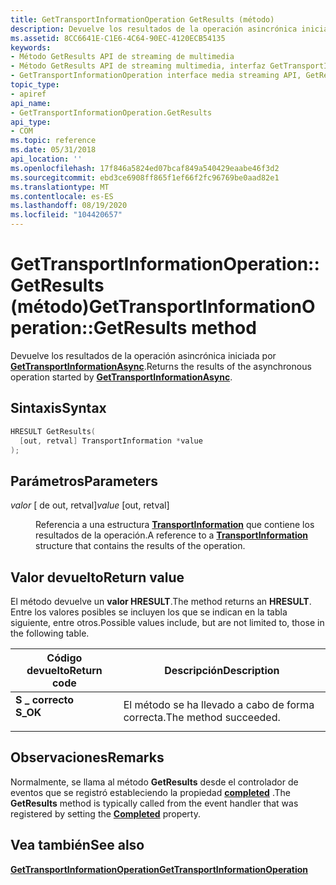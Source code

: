 ```yaml
---
title: GetTransportInformationOperation GetResults (método)
description: Devuelve los resultados de la operación asincrónica iniciada por GetTransportInformationAsync.
ms.assetid: 8CC6641E-C1E6-4C64-90EC-4120ECB54135
keywords:
- Método GetResults API de streaming de multimedia
- Método GetResults API de streaming multimedia, interfaz GetTransportInformationOperation
- GetTransportInformationOperation interface media streaming API, GetResults (método)
topic_type:
- apiref
api_name:
- GetTransportInformationOperation.GetResults
api_type:
- COM
ms.topic: reference
ms.date: 05/31/2018
api_location: ''
ms.openlocfilehash: 17f846a5824ed07bcaf849a540429eaabe46f3d2
ms.sourcegitcommit: ebd3ce6908ff865f1ef66f2fc96769be0aad82e1
ms.translationtype: MT
ms.contentlocale: es-ES
ms.lasthandoff: 08/19/2020
ms.locfileid: "104420657"
---
```

# <a name="gettransportinformationoperationgetresults-method"></a><span data-ttu-id="3f79a-106">GetTransportInformationOperation:: GetResults (método)</span><span class="sxs-lookup"><span data-stu-id="3f79a-106">GetTransportInformationOperation::GetResults method</span></span>

<span data-ttu-id="3f79a-107">Devuelve los resultados de la operación asincrónica iniciada por [**GetTransportInformationAsync**](/previous-versions/windows/desktop/api/windows.media.streaming/nf-windows-media-streaming-imediarenderer-gettransportinformationasync).</span><span class="sxs-lookup"><span data-stu-id="3f79a-107">Returns the results of the asynchronous operation started by [**GetTransportInformationAsync**](/previous-versions/windows/desktop/api/windows.media.streaming/nf-windows-media-streaming-imediarenderer-gettransportinformationasync).</span></span>

## <a name="syntax"></a><span data-ttu-id="3f79a-108">Sintaxis</span><span class="sxs-lookup"><span data-stu-id="3f79a-108">Syntax</span></span>


```C++
HRESULT GetResults(
  [out, retval] TransportInformation *value
);
```



## <a name="parameters"></a><span data-ttu-id="3f79a-109">Parámetros</span><span class="sxs-lookup"><span data-stu-id="3f79a-109">Parameters</span></span>

<dl> <dt>

<span data-ttu-id="3f79a-110">*valor* \[ de out, retval\]</span><span class="sxs-lookup"><span data-stu-id="3f79a-110">*value* \[out, retval\]</span></span>
</dt> <dd>

<span data-ttu-id="3f79a-111">Referencia a una estructura [**TransportInformation**](/previous-versions/windows/desktop/api/windows.media.streaming/ns-windows-media-streaming-transportinformation) que contiene los resultados de la operación.</span><span class="sxs-lookup"><span data-stu-id="3f79a-111">A reference to a [**TransportInformation**](/previous-versions/windows/desktop/api/windows.media.streaming/ns-windows-media-streaming-transportinformation) structure that contains the results of the operation.</span></span>

</dd> </dl>

## <a name="return-value"></a><span data-ttu-id="3f79a-112">Valor devuelto</span><span class="sxs-lookup"><span data-stu-id="3f79a-112">Return value</span></span>

<span data-ttu-id="3f79a-113">El método devuelve un **valor HRESULT**.</span><span class="sxs-lookup"><span data-stu-id="3f79a-113">The method returns an **HRESULT**.</span></span> <span data-ttu-id="3f79a-114">Entre los valores posibles se incluyen los que se indican en la tabla siguiente, entre otros.</span><span class="sxs-lookup"><span data-stu-id="3f79a-114">Possible values include, but are not limited to, those in the following table.</span></span>



| <span data-ttu-id="3f79a-115">Código devuelto</span><span class="sxs-lookup"><span data-stu-id="3f79a-115">Return code</span></span>                                                                          | <span data-ttu-id="3f79a-116">Descripción</span><span class="sxs-lookup"><span data-stu-id="3f79a-116">Description</span></span>                      |
|--------------------------------------------------------------------------------------|----------------------------------|
| <dl> <span data-ttu-id="3f79a-117"><dt>**S \_ correcto**</dt></span><span class="sxs-lookup"><span data-stu-id="3f79a-117"><dt>**S\_OK**</dt></span></span> </dl> | <span data-ttu-id="3f79a-118">El método se ha llevado a cabo de forma correcta.</span><span class="sxs-lookup"><span data-stu-id="3f79a-118">The method succeeded.</span></span><br/> |



 

## <a name="remarks"></a><span data-ttu-id="3f79a-119">Observaciones</span><span class="sxs-lookup"><span data-stu-id="3f79a-119">Remarks</span></span>

<span data-ttu-id="3f79a-120">Normalmente, se llama al método **GetResults** desde el controlador de eventos que se registró estableciendo la propiedad [**completed**](gettransportinformationoperation-completed.md) .</span><span class="sxs-lookup"><span data-stu-id="3f79a-120">The **GetResults** method is typically called from the event handler that was registered by setting the [**Completed**](gettransportinformationoperation-completed.md) property.</span></span>

## <a name="see-also"></a><span data-ttu-id="3f79a-121">Vea también</span><span class="sxs-lookup"><span data-stu-id="3f79a-121">See also</span></span>

<dl> <dt>

[<span data-ttu-id="3f79a-122">**GetTransportInformationOperation**</span><span class="sxs-lookup"><span data-stu-id="3f79a-122">**GetTransportInformationOperation**</span></span>](gettransportinformationoperation.md)
</dt> </dl>

 


